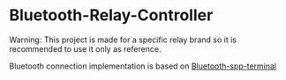 # Bluetooth-Relay-Controller
Warning: This project is made for a specific relay brand so it is recommended to use it only as reference.

Bluetooth connection implementation is based on [Bluetooth-spp-terminal](https://github.com/Sash0k/bluetooth-spp-terminal)
